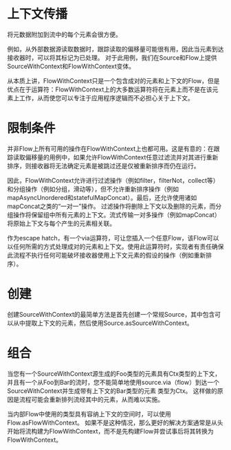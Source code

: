 # 上下文传播

将元数据附加到流中的每个元素会很方便。

例如，从外部数据源读取数据时，跟踪读取的偏移量可能很有用，因此当元素到达接收器时，可以将其标记为已处理。
对于此用例，我们在Source和Flow上提供SourceWithContext和FlowWithContext变体。

从本质上讲，FlowWithContext只是一个包含成对的元素和上下文的Flow，但是优点在于运算符：FlowWithContext上的大多数运算符将在元素上而不是在该元素上工作，从而使您可以专注于应用程序逻辑而不必担心关于上下文。

# 限制条件

并非Flow上所有可用的操作在FlowWithContext上也都可用。这是有意的：在跟踪读取偏移量的用例中，如果允许FlowWithContext任意过滤流并对其进行重新排序，则接收器将无法确定元素是被跳过还是仅被重新排序而仍在运行。

因此，FlowWithContext允许进行过滤操作（例如filter，filterNot，collect等）和分组操作（例如分组，滑动等），但不允许重新排序操作（例如mapAsyncUnordered和statefulMapConcat）。最后，还允许使用诸如mapConcat之类的“一对一”操作。
过滤操作将删除上下文以及删除的元素，而分组操作将保留组中所有元素的上下文。流式传输一对多操作（例如mapConcat）将原始上下文与每个产生的元素相关联。

作为escape hatch，有一个via运算符，可让您插入一个任意Flow，该Flow可以以任何所需的方式处理成对的元素和上下文。使用此运算符时，实现者有责任确保此流程不执行任何可能破坏接收器使用上下文元素的假设的操作（例如重新排序）。

# 创建

创建SourceWithContext的最简单方法是首先创建一个常规Source，其中包含可以从中提取上下文的元素，然后使用Source.asSourceWithContext。

# 组合

当您有一个SourceWithContext源生成的Foo类型的元素具有Ctx类型的上下文，并且有一个从Foo到Bar的流时，您不能简单地使用source.via（flow）到达一个SourceWithContext并生成带有上下文的Bar类型的元素 类型为Ctx。 这样做的原因是流程可能会重新排列流经其中的元素，从而难以实施。

当内部Flow中使用的类型具有容纳上下文的空间时，可以使用Flow.asFlowWithContext。 如果不是这种情况，那么更好的解决方案通常是从头开始将流构建为FlowWithContext，而不是先构建Flow并尝试事后将其转换为FlowWithContext。